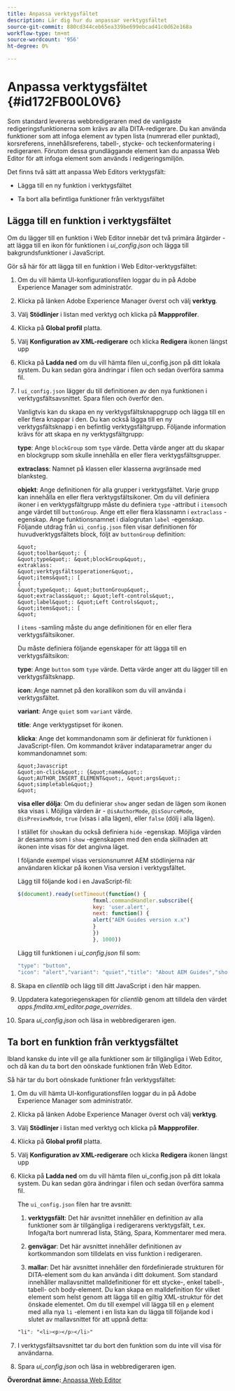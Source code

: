 ```yaml
---
title: Anpassa verktygsfältet
description: Lär dig hur du anpassar verktygsfältet
source-git-commit: 880cd344ceb65ea339be699ebcad41c0d62e168a
workflow-type: tm+mt
source-wordcount: '956'
ht-degree: 0%

---
```


# Anpassa verktygsfältet {#id172FB00L0V6}

Som standard levereras webbredigeraren med de vanligaste redigeringsfunktionerna som krävs av alla DITA-redigerare. Du kan använda funktioner som att infoga element av typen lista \(numrerad eller punktad\), korsreferens, innehållsreferens, tabell-, stycke- och teckenformatering i redigeraren. Förutom dessa grundläggande element kan du anpassa Web Editor för att infoga element som används i redigeringsmiljön.

Det finns två sätt att anpassa Web Editors verktygsfält:

- Lägga till en ny funktion i verktygsfältet

- Ta bort alla befintliga funktioner från verktygsfältet


## Lägga till en funktion i verktygsfältet

Om du lägger till en funktion i Web Editor innebär det två primära åtgärder - att lägga till en ikon för funktionen i *ui\_config.json* och lägga till bakgrundsfunktioner i JavaScript.

Gör så här för att lägga till en funktion i Web Editor-verktygsfältet:

1. Om du vill hämta UI-konfigurationsfilen loggar du in på Adobe Experience Manager som administratör.

1. Klicka på länken Adobe Experience Manager överst och välj **verktyg**.
1. Välj **Stödlinjer** i listan med verktyg och klicka på **Mappprofiler**.
1. Klicka på **Global profil** platta.
1. Välj **Konfiguration av XML-redigerare** och klicka **Redigera** ikonen längst upp
1. Klicka på **Ladda ned** om du vill hämta filen ui\_config.json på ditt lokala system. Du kan sedan göra ändringar i filen och sedan överföra samma fil.
1. I `ui_config.json` lägger du till definitionen av den nya funktionen i verktygsfältsavsnittet. Spara filen och överför den.

   Vanligtvis kan du skapa en ny verktygsfältsknappgrupp och lägga till en eller flera knappar i den. Du kan också lägga till en ny verktygsfältsknapp i en befintlig verktygsfältgrupp. Följande information krävs för att skapa en ny verktygsfältgrupp:

   **type**: Ange `blockGroup` som `type` värde. Detta värde anger att du skapar en blockgrupp som skulle innehålla en eller flera verktygsfältsgrupper.

   **extraclass**: Namnet på klassen eller klasserna avgränsade med blanksteg.

   **objekt**: Ange definitionen för alla grupper i verktygsfältet. Varje grupp kan innehålla en eller flera verktygsfältsikoner. Om du vill definiera ikoner i en verktygsfältgrupp måste du definiera `type` -attribut i `items`och ange värdet till `buttonGroup`. Ange ett eller flera klassnamn i `extraclass` -egenskap. Ange funktionsnamnet i dialogrutan `label` -egenskap. Följande utdrag från `ui_config.json` filen visar definitionen för huvudverktygsfältets block, följt av `buttonGroup` definition:

       &quot;
       &quot;toolbar&quot;: {
       &quot;type&quot;: &quot;blockGroup&quot;,
       extraklass:
       &quot;verktygsfältsoperationer&quot;,
       &quot;items&quot;: [
       {
       &quot;type&quot;: &quot;buttonGroup&quot;,
       &quot;extraclass&quot;: &quot;left-controls&quot;,
       &quot;label&quot;: &quot;Left Controls&quot;,
       &quot;items&quot;: [
       &quot;
   
   I `items` -samling måste du ange definitionen för en eller flera verktygsfältsikoner.

   Du måste definiera följande egenskaper för att lägga till en verktygsfältsikon:

   **type**: Ange `button` som `type` värde. Detta värde anger att du lägger till en verktygsfältsknapp.

   **icon**: Ange namnet på den korallikon som du vill använda i verktygsfältet.

   **variant**: Ange `quiet` som `variant` värde.

   **title**: Ange verktygstipset för ikonen.

   **klicka**: Ange det kommandonamn som är definierat för funktionen i JavaScript-filen. Om kommandot kräver indataparametrar anger du kommandonamnet som:

       &quot;Javascript
       &quot;on-click&quot;: {&quot;name&quot;: &quot;AUTHOR_INSERT_ELEMENT&quot;, &quot;args&quot;: &quot;simpletable&quot;}
       &quot;
   
   **visa eller dölja**: Om du definierar `show` anger sedan de lägen som ikonen ska visas i. Möjliga värden är - `@isAuthorMode`, `@isSourceMode`, `@isPreviewMode`, `true` \(visas i alla lägen\), eller `false` \(dölj i alla lägen\).

   I stället för `show`kan du också definiera `hide` -egenskap. Möjliga värden är desamma som i `show` -egenskapen med den enda skillnaden att ikonen inte visas för det angivna läget.

   I följande exempel visas versionsnumret AEM stödlinjerna när användaren klickar på ikonen Visa version i verktygsfältet.

   Lägg till följande kod i en JavaScript-fil:

   ```Javascript
   $(document).ready(setTimeout(function() {
                           fmxml.commandHandler.subscribe({
                           key: 'user.alert',
                           next: function() {
                           alert("AEM Guides version x.x")
                           }
                           })
                           }, 1000))
   ```

   Lägg till funktionen i *ui\_config.json* fil som:

   ```Javascript
   "type": "button",
   "icon": "alert","variant": "quiet","title": "About AEM Guides","show": "true","on-click": "user.alert"
   ```

1. Skapa en *clientlib* och lägg till ditt JavaScript i den här mappen.

1. Uppdatera kategoriegenskapen för *clientlib* genom att tilldela den värdet *apps.fmdita.xml\_editor.page\_overrides*.

1. Spara *ui\_config.json* och läsa in webbredigeraren igen.


## Ta bort en funktion från verktygsfältet

Ibland kanske du inte vill ge alla funktioner som är tillgängliga i Web Editor, och då kan du ta bort den oönskade funktionen från Web Editor.

Så här tar du bort oönskade funktioner från verktygsfältet:

1. Om du vill hämta UI-konfigurationsfilen loggar du in på Adobe Experience Manager som administratör.

1. Klicka på länken Adobe Experience Manager överst och välj **verktyg**.
1. Välj **Stödlinjer** i listan med verktyg och klicka på **Mappprofiler**.
1. Klicka på **Global profil** platta.
1. Välj **Konfiguration av XML-redigerare** och klicka **Redigera** ikonen längst upp
1. Klicka på **Ladda ned** om du vill hämta filen ui\_config.json på ditt lokala system. Du kan sedan göra ändringar i filen och sedan överföra samma fil.

   The `ui_config.json` filen har tre avsnitt:

   1. **verktygsfält**: Det här avsnittet innehåller en definition av alla funktioner som är tillgängliga i redigerarens verktygsfält, t.ex. Infoga/ta bort numrerad lista, Stäng, Spara, Kommentarer med mera.

   1. **genvägar**: Det här avsnittet innehåller definitionen av kortkommandon som tilldelats en viss funktion i redigeraren.

   1. **mallar**: Det här avsnittet innehåller den fördefinierade strukturen för DITA-element som du kan använda i ditt dokument. Som standard innehåller mallavsnittet malldefinitioner för ett stycke-, enkel tabell-, tabell- och body-element. Du kan skapa en malldefinition för vilket element som helst genom att lägga till en giltig XML-struktur för det önskade elementet. Om du till exempel vill lägga till en `p` element med alla nya `li` -element i en lista kan du lägga till följande kod i slutet av mallavsnittet för att uppnå detta:

   ```css
   "li": "<li><p></p></li>"
   ```

1. I verktygsfältsavsnittet tar du bort den funktion som du inte vill visa för användarna.

1. Spara *ui\_config.json* och läsa in webbredigeraren igen.


**Överordnat ämne:**[ Anpassa Web Editor](conf-web-editor.md)
